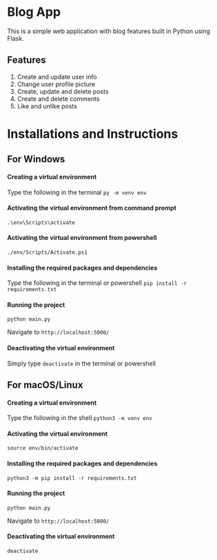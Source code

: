 # Blog App #
This is a simple web application with blog features built in Python using Flask.
## Features ##
1. Create and update user info
2. Change user profile picture
3. Create, update and delete posts
4. Create and delete comments
5. Like and unlike posts 

# Installations and Instructions #
## For Windows ##
#### Creating a virtual environment ####
Type the following in the terminal `py -m venv env`

#### Activating the virtual environment from command prompt ####
`.\env\Scripts\activate`

#### Activating the virtual environment from powershell ####
`./env/Scripts/Activate.ps1`

#### Installing the required packages and dependencies ####
Type the following in the terminal or powershell `pip install -r requirements.txt`
#### Running the project ####
`python main.py`

Navigate to `http://localhost:5000/`

#### Deactivating the virtual environment ####
Simply type `deactivate` in the terminal or powershell

## For macOS/Linux ##
#### Creating a virtual environment ####
Type the following in the shell `python3 -m venv env`

#### Activating the virtual environment ####
`source env/bin/activate`

#### Installing the required packages and dependencies ####
`python3 -m pip install -r requirements.txt`

#### Running the project ####
`python main.py`

Navigate to `http://localhost:5000/`

#### Deactivating the virtual environment ####
`deactivate`
